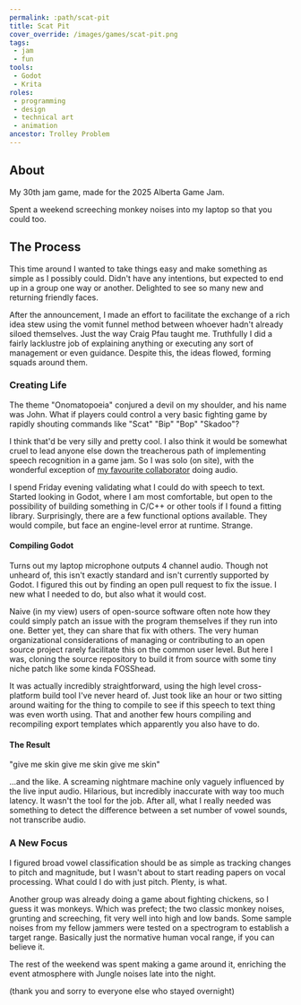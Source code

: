 ```yaml
---
permalink: :path/scat-pit
title: Scat Pit
cover_override: /images/games/scat-pit.png
tags:
 - jam
 - fun
tools:
 - Godot
 - Krita
roles:
 - programming
 - design
 - technical art
 - animation
ancestor: Trolley Problem
---
```


## About
My 30th jam game, made for the 2025 Alberta Game Jam.

Spent a weekend screeching monkey noises into my laptop so that you could too.

## The Process
This time around I wanted to take things easy and make something as simple as I possibly could. Didn't have any intentions, but expected to end up in a group one way or another. Delighted to see so many new and returning friendly faces.

After the announcement, I made an effort to facilitate the exchange of a rich idea stew using the vomit funnel method between whoever hadn't already siloed themselves. Just the way Craig Pfau taught me. Truthfully I did a fairly lacklustre job of explaining anything or executing any sort of management or even guidance. Despite this, the ideas flowed, forming squads around them.

### Creating Life
The theme "Onomatopoeia" conjured a devil on my shoulder, and his name was John. What if players could control a very basic fighting game by rapidly shouting commands like "Scat" "Bip" "Bop" "Skadoo"?

I think that'd be very silly and pretty cool. I also think it would be somewhat cruel to lead anyone else down the treacherous path of implementing speech recognition in a game jam. So I was solo (on site), with the wonderful exception of [my favourite collaborator][0] doing audio.

I spend Friday evening validating what I could do with speech to text. Started looking in Godot, where I am most comfortable, but open to the possibility of building something in C/C++ or other tools if I found a fitting library. Surprisingly, there are a few functional options available. They would compile, but face an engine-level error at runtime. Strange.

#### Compiling Godot
Turns out my laptop microphone outputs 4 channel audio. Though not unheard of, this isn't exactly standard and isn't currently supported by Godot. I figured this out by finding an open pull request to fix the issue. I new what I needed to do, but also what it would cost.

Naive (in my view) users of open-source software often note how they could simply patch an issue with the program themselves if they run into one. Better yet, they can share that fix with others. The very human organizational considerations of managing or contributing to an open source project rarely facilitate this on the common user level. But here I was, cloning the source repository to build it from source with some tiny niche patch like some kinda FOSShead.

It was actually incredibly straightforward, using the high level cross-platform build tool I've never heard of. Just took like an hour or two sitting around waiting for the thing to compile to see if this speech to text thing was even worth using. That and another few hours compiling and recompiling export templates which apparently you also have to do.

#### The Result
"give me skin give me skin give me skin"

...and the like. A screaming nightmare machine only vaguely influenced by the live input audio. Hilarious, but incredibly inaccurate with way too much latency. It wasn't the tool for the job. After all, what I really needed was something to detect the difference between a set number of vowel sounds, not transcribe audio.

### A New Focus
I figured broad vowel classification should be as simple as tracking changes to pitch and magnitude, but I wasn't about to start reading papers on vocal processing. What could I do with just pitch. Plenty, is what.

Another group was already doing a game about fighting chickens, so I guess it was monkeys. Which was prefect; the two classic monkey noises, grunting and screeching, fit very well into high and low bands. Some sample noises from my fellow jammers were tested on a spectrogram to establish a target range. Basically just the normative human vocal range, if you can believe it.

The rest of the weekend was spent making a game around it, enriching the event atmosphere with Jungle noises late into the night.

(thank you and sorry to everyone else who stayed overnight)

[0]: https://roboplomat.bandcamp.com